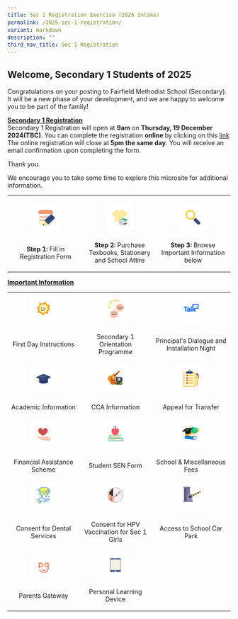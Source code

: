 ```yaml
---
title: Sec 1 Registration Exercise (2025 Intake)
permalink: /2025-sec-1-registration/
variant: markdown
description: ""
third_nav_title: Sec 1 Registration
---
```

<h2><strong>Welcome, Secondary 1 Students of 2025</strong></h2>
<p>Congratulations on your posting to Fairfield Methodist School (Secondary).
It will be a new phase of your development, and we are happy to welcome
you to be part of the family!&nbsp;</p>
<p><strong><u>Secondary 1 Registration</u></strong>
<br>Secondary 1 Registration will open at <strong>9am</strong> on <strong>Thursday, 19 December 2024(TBC)</strong>.
You can complete the registration <strong>online </strong>by clicking on
this <a href="https://go.gov.sg/2025sec1" rel="noopener nofollow" target="_blank">link</a> The
online registration will close at<strong> 5pm the same day</strong>. You
will receive an email confirmation upon completing the form.&nbsp;</p>
<p>Thank you.</p>
<p>We encourage you to take some time to explore this microsite for additional
information.</p>
<table style="minWidth: 75px">
<colgroup>
<col>
<col>
<col>
</colgroup>
<tbody>
<tr>
<th style="text-align: center;" rowspan="1" colspan="1">
<p></p><a class="isomer-image-wrapper" href="https://go.gov.sg/2025sec1"><img style="width: 40%;" height="auto" width="100%" alt="" src="/images/Parents/2024/Step_1_Registration.png"></a>
</th>
<th style="text-align: center;" rowspan="1" colspan="1">
<p></p><a class="isomer-image-wrapper" href="/sale-of-textbook"><img style="width: 40%;" height="auto" width="100%" alt="" src="/images/Parents/2024/Step_2_Uniform___Books.png"></a>
</th>
<th style="text-align: center;" rowspan="1" colspan="1">
<p></p>
<div class="isomer-image-wrapper">
<img style="width: 40%;" height="auto" width="100%" alt="" src="/images/Parents/2024/Step_3_Important_Information.png">
</div>
</th>
</tr>
<tr>
<td style="text-align: center;" rowspan="1" colspan="1">
<p><strong>Step 1: </strong>Fill in Registration Form</p>
</td>
<td style="text-align: center;" rowspan="1" colspan="1">
<p><strong>Step 2: </strong>Purchase Texbooks, Stationery and School Attire</p>
</td>
<td style="text-align: center;" rowspan="1" colspan="1">
<p><strong>Step 3: </strong>Browse Important Information below</p>
</td>
</tr>
</tbody>
</table>
<p><strong><u>Important Information</u></strong>
</p>
<table style="minWidth: 75px">
<colgroup>
<col>
<col>
<col>
</colgroup>
<tbody>
<tr>
<th style="text-align: center;" rowspan="1" colspan="1">
<a class="isomer-image-wrapper" href="/start-of-school-2025"><img style="width: 40%;" height="auto" width="100%" alt="" src="/images/Parents/2024/First_Day_of_School.png"></a>
</th>
<th style="text-align: center;" rowspan="1" colspan="1">
<a class="isomer-image-wrapper" href="/secondary-1-orientation-programme"><img style="width: 40%;" height="auto" width="100%" alt="" src="/images/Parents/2024/Orientation_Information.png"></a>
</th>
<th style="text-align: center;" rowspan="1" colspan="1">
<a class="isomer-image-wrapper" href="/principal-s-dialogue-and-installation-night-programme"><img style="width: 40%;" height="auto" width="100%" alt="" src="/images/Parents/2024/P_talk.png"></a>
</th>
</tr>
<tr>
<td style="text-align: center;" rowspan="1" colspan="1">
<p>First Day Instructions</p>
</td>
<td style="text-align: center;" rowspan="1" colspan="1">
<p>Secondary 1 Orientation Programme</p>
</td>
<td style="text-align: center;" rowspan="1" colspan="1">
<p>Principal's Dialogue and Installation Night</p>
</td>
</tr>
<tr>
<td style="text-align: center;" rowspan="1" colspan="1">
<a class="isomer-image-wrapper" href="/academic-information"><img style="width: 40%;" height="auto" width="100%" alt="" src="/images/Parents/2024/Academic_Information.png"></a>
</td>
<td style="text-align: center;" rowspan="1" colspan="1">
<a class="isomer-image-wrapper" href="/secondary-1-cca-registration"><img style="width: 40%;" height="auto" width="100%" alt="" src="/images/Parents/2024/CCA_Information.png"></a>
</td>
<td style="text-align: center;" rowspan="1" colspan="1">
<a class="isomer-image-wrapper" href="/appeal-for-transfer"><img style="width: 40%;" height="auto" width="100%" alt="" src="/images/Parents/2024/Appeal_Information.png"></a>
</td>
</tr>
<tr>
<td style="text-align: center;" rowspan="1" colspan="1">
<p>Academic Information</p>
</td>
<td style="text-align: center;" rowspan="1" colspan="1">
<p>CCA Information</p>
</td>
<td style="text-align: center;" rowspan="1" colspan="1">
<p>Appeal for Transfer</p>
</td>
</tr>
<tr>
<td style="text-align: center;" rowspan="1" colspan="1">
<a class="isomer-image-wrapper" href="/financial-assistance-scheme-2025"><img style="width: 40%;" height="auto" width="100%" alt="" src="/images/Parents/2024/Financial_Assistance.png"></a>
</td>
<td style="text-align: center;" rowspan="1" colspan="1">
<a class="isomer-image-wrapper" href="/sen-form"><img style="width: 40%;" height="auto" width="100%" alt="" src="/images/Parents/2024/SEN.png"></a>
</td>
<td style="text-align: center;" rowspan="1" colspan="1">
<a class="isomer-image-wrapper" href="/school-miscellaneous-fees-2025"><img style="width: 40%;" height="auto" width="100%" alt="" src="/images/Parents/2024/school_fees.png"></a>
</td>
</tr>
<tr>
<td style="text-align: center;" rowspan="1" colspan="1">
<p>Financial Assistance Scheme</p>
</td>
<td style="text-align: center;" rowspan="1" colspan="1">
<p>Student SEN Form</p>
</td>
<td style="text-align: center;" rowspan="1" colspan="1">
<p>School &amp; Miscellaneous Fees</p>
</td>
</tr>
<tr>
<td style="text-align: center;" rowspan="1" colspan="1">
<a class="isomer-image-wrapper" href="/consent-for-dental-services"><img style="width: 40%;" height="auto" width="100%" alt="" src="/images/Parents/2024/CS_for_Dental_Services.png"></a>
</td>
<td style="text-align: center;" rowspan="1" colspan="1">
<a class="isomer-image-wrapper" href="/consent-for-hpv-vaccination-for-sec-1-girls"><img style="width: 40%;" height="auto" width="100%" alt="" src="/images/Parents/2024/CS_for_vaccination.png"></a>
</td>
<td style="text-align: center;" rowspan="1" colspan="1">
<a class="isomer-image-wrapper" href="/access-to-school-car-park"><img style="width: 40%;" height="auto" width="100%" alt="" src="/images/Parents/2024/Access_to_car_park.png"></a>
</td>
</tr>
<tr>
<td style="text-align: center;" rowspan="1" colspan="1">
<p>Consent for Dental Services</p>
</td>
<td style="text-align: center;" rowspan="1" colspan="1">
<p>Consent for HPV Vaccination for Sec 1 Girls</p>
</td>
<td style="text-align: center;" rowspan="1" colspan="1">
<p>Access to School Car Park</p>
</td>
</tr>
<tr>
<td style="text-align: center;" rowspan="1" colspan="1">
<p></p><a class="isomer-image-wrapper" href="/parents-gateway"><img style="width: 40%;" height="auto" width="100%" alt="" src="/images/Parents/2024/Parents_Gateway.png"></a>
</td>
<td style="text-align: center;" rowspan="1" colspan="1">
<a class="isomer-image-wrapper" href="/personal-learning-device"><img style="width: 40%;" height="auto" width="100%" alt="" src="/images/Parents/2024/Personal_Learning_Device.png"></a>
</td>
<td style="text-align: center;" rowspan="1" colspan="1">
<p></p>
</td>
</tr>
<tr>
<td style="text-align: center;" rowspan="1" colspan="1">
<p>Parents Gateway</p>
</td>
<td style="text-align: center;" rowspan="1" colspan="1<td colspan=">
<p>Personal Learning Device </p>
<p></p>
<p></p>
<p></p></td></tr></tbody></table>